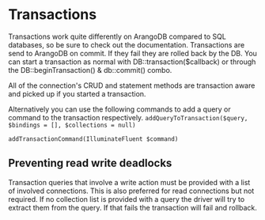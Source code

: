 # Transactions
Transactions work quite differently on ArangoDB compared to SQL databases, so be sure to check out the documentation.
Transactions are send to ArangoDB on commit. If they fail they are rolled back by the DB.
You can start a transaction as normal with DB::transaction($callback) 
or through the DB::beginTransaction() & db::commit() combo.

All of the connection's CRUD and statement methods are transaction aware and picked up if you started a transaction. 

Alternatively you can use the following commands to add a query or command to the transaction respectively.
`addQueryToTransaction($query, $bindings = [], $collections = null)`

`addTransactionCommand(IlluminateFluent $command)`

## Preventing read write deadlocks
Transaction queries that involve a write action must be provided with a list of involved connections.
This is also preferred for read connections but not required. If no collection list is provided with a query 
the driver will try to extract them from the query. If that fails the transaction will fail and rollback. 
